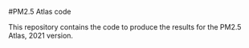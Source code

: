 #PM2.5 Atlas code

This repository contains the code to produce the results for the PM2.5 Atlas, 2021 version.